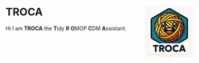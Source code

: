 # TROCA <img src="man/figures/logo.png" align="right" height="139" alt="" />

Hi I am **TROCA** the **T**idy **R** **O**MOP **C**DM **A**ssistant.

